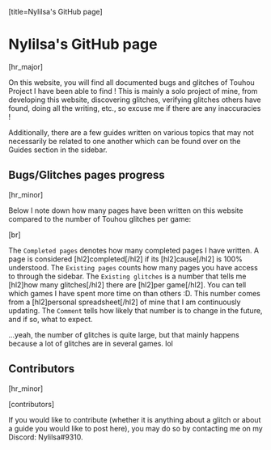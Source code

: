 [title=Nylilsa's GitHub page]
# Nylilsa's GitHub page

[hr_major]  

On this website, you will find all documented bugs and glitches of Touhou Project I have been able to find ! This is mainly a solo project of mine, from developing this website, discovering glitches, verifying glitches others have found, doing all the writing, etc., so excuse me if there are any inaccuracies !

Additionally, there are a few guides written on various topics that may not necessarily be related to one another which can be found over on the Guides section in the sidebar.

## Bugs/Glitches pages progress
[hr_minor]

Below I note down how many pages have been written on this website compared to the number of Touhou glitches per game:

<div id='progress-table'></div>
[br]

The ``Completed pages`` denotes how many completed pages I have written. A page is considered [hl2]completed[/hl2] if its [hl2]cause[/hl2] is 100% understood. 
The ``Existing pages`` counts how many pages you have access to through the sidebar.
The ``Existing glitches`` is a number that tells me [hl2]how many glitches[/hl2] there are [hl2]per game[/hl2]. You can tell which games I have spent more time on than others :D.  This number comes from a [hl2]personal spreadsheet[/hl2] of mine that I am continuously updating.
The ``Comment`` tells how likely that number is to change in the future, and if so, what to expect.

...yeah, the number of glitches is quite large, but that mainly happens because a lot of glitches are in several games. lol

## Contributors
[hr_minor] 

[contributors]


If you would like to contribute (whether it is anything about a glitch or about a guide you would like to post here), you may do so by contacting me on my Discord: Nylilsa#9310.
